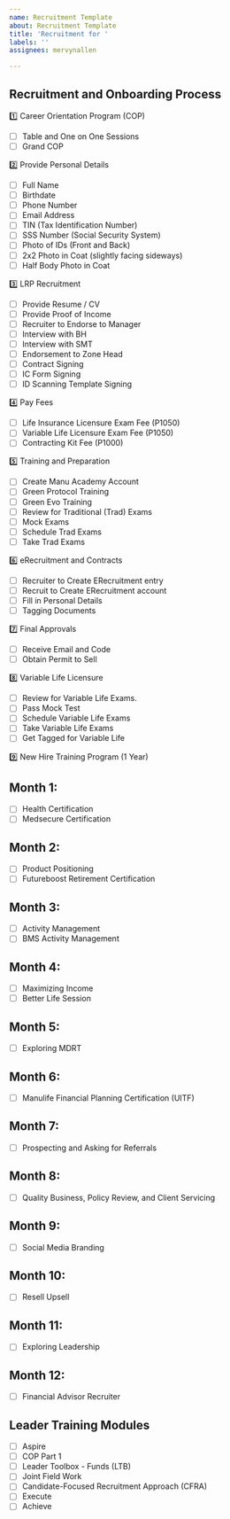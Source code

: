 ```yaml
---
name: Recruitment Template
about: Recruitment Template
title: 'Recruitment for '
labels: ''
assignees: mervynallen

---
```


## Recruitment and Onboarding Process
1️⃣ Career Orientation Program (COP)
- [ ] Table and One on One Sessions
- [ ] Grand COP

2️⃣ Provide Personal Details

- [ ] Full Name
- [ ] Birthdate
- [ ] Phone Number
- [ ] Email Address
- [ ] TIN (Tax Identification Number)
- [ ] SSS Number (Social Security System)
- [ ] Photo of IDs (Front and Back)
- [ ] 2x2 Photo in Coat (slightly facing sideways)
- [ ] Half Body Photo in Coat
 
3️⃣ LRP Recruitment
- [ ] Provide Resume / CV
- [ ] Provide Proof of Income
- [ ] Recruiter to Endorse to Manager
- [ ] Interview with BH
- [ ] Interview with SMT
- [ ] Endorsement to Zone Head
- [ ] Contract Signing
- [ ] IC Form Signing
- [ ] ID Scanning Template Signing
 
4️⃣ Pay Fees
- [ ] Life Insurance Licensure Exam Fee (P1050)
- [ ] Variable Life Licensure Exam Fee (P1050)
- [ ] Contracting Kit Fee (P1000)

5️⃣ Training and Preparation
- [ ] Create Manu Academy Account
- [ ] Green Protocol Training
- [ ] Green Evo Training
- [ ] Review for Traditional (Trad) Exams
- [ ] Mock Exams
- [ ] Schedule Trad Exams
- [ ] Take Trad Exams

6️⃣ eRecruitment and Contracts
- [ ] Recruiter to Create ERecruitment entry
- [ ] Recruit to Create ERecruitment account
- [ ] Fill in Personal Details
- [ ] Tagging Documents
 
7️⃣ Final Approvals
- [ ]  Receive Email and Code
- [ ]  Obtain Permit to Sell

8️⃣ Variable Life Licensure
- [ ]  Review for Variable Life Exams.
- [ ]  Pass Mock Test
- [ ]  Schedule Variable Life Exams
- [ ]  Take Variable Life Exams
- [ ]  Get Tagged for Variable Life

9️⃣ New Hire Training Program (1 Year)

## Month 1:
- [ ] Health Certification
- [ ] Medsecure Certification

## Month 2:
- [ ] Product Positioning
- [ ] Futureboost Retirement Certification

## Month 3:
- [ ] Activity Management
- [ ] BMS Activity Management

## Month 4:
- [ ] Maximizing Income
- [ ] Better Life Session

## Month 5:
- [ ] Exploring MDRT 

## Month 6: 
- [ ] Manulife Financial Planning Certification (UITF) 

## Month 7:
 - [ ] Prospecting and Asking for Referrals 

## Month 8:
- [ ] Quality Business, Policy Review, and Client Servicing 

## Month 9:
- [ ] Social Media Branding 

## Month 10:
- [ ] Resell Upsell 

## Month 11:
- [ ] Exploring Leadership 

## Month 12:
- [ ] Financial Advisor Recruiter

## Leader Training Modules
- [ ]  Aspire
- [ ]  COP Part 1
- [ ] Leader Toolbox - Funds (LTB)
- [ ] Joint Field Work
- [ ] Candidate-Focused Recruitment Approach (CFRA)
- [ ] Execute
- [ ] Achieve
